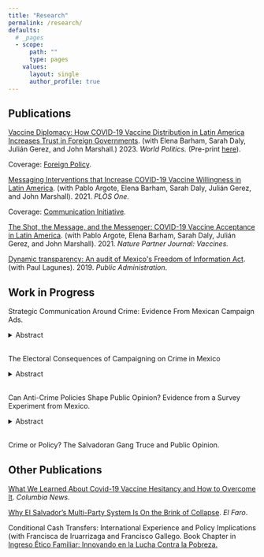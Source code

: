```yaml
---
title: "Research"
permalink: /research/
defaults:
  # _pages
  - scope:
      path: ""
      type: pages
    values:
      layout: single
      author_profile: true
---
```




## Publications
[Vaccine Diplomacy: How COVID-19 Vaccine Distribution in Latin America Increases Trust in Foreign Governments](https://muse.jhu.edu/pub/1/article/908776). (with Elena Barham, Sarah Daly, Julián Gerez, and John Marshall.) 2023. *World Politics.* (Pre-print [here](/assets/Vax_Diplomacy_2022.pdf)). 

Coverage: [Foreign Policy](https://foreignpolicy.com/2021/11/19/argentina-elections-covid-pandemic-sputnik-v-fernandez-russia-vaccine-diplomacy/?tpcc=recirc_latest062921).

[Messaging Interventions that Increase COVID-19 Vaccine Willingness in Latin America](https://journals.plos.org/plosone/article?id=10.1371/journal.pone.0259059). (with Pablo Argote, Elena Barham, Sarah Daly, Julián Gerez, and John Marshall). 2021. *PLOS One.* 

Coverage: [Communication Initiative](https://www.comminit.com/covid/content/messages-increase-covid-19-vaccine-acceptance-evidence-online-experiments-six-latin-amer).

[The Shot, the Message, and the Messenger: COVID-19 Vaccine Acceptance in Latin America](https://www.nature.com/articles/s41541-021-00380-x). (with Pablo Argote, Elena Barham, Sarah Daly, Julián Gerez, and John Marshall). 2021. *Nature Partner Journal: Vaccines.*

[Dynamic transparency: An audit of Mexico's Freedom of Information Act](https://onlinelibrary.wiley.com/doi/full/10.1111/padm.12553). (with Paul Lagunes). 2019. *Public Administration*. 


## Work in Progress
Strategic Communication Around Crime: Evidence From Mexican Campaign Ads. 
<details><summary>Abstract</summary><p>Campaign messaging is supposed to provide voters with relevant information to select candidates that best align with their interests, but strategic communication by political parties can disrupt this process. Using as a case study the issue of insecurity in Mexico - which is very salient among majorities of citizens and that the literature on crime and politics would predict is an appealing campaign platform - I argue that political parties will communicate strategically about crime in contexts where crime has been persistent and chronic, such that it erodes the credibility of politicians to control it. I gather an original data set of the texts of electoral campaign ads in Mexico from 2012 through 2018 and use natural language processing techniques to classify ads as security related or not. Combining this data with different measures of homicides that capture the persistence of insecurity and with a difference-in-differences design, I show that chronic crime reduces the number of times political parties play a crime related ad. The findings provide evidence of strategic communication by parties in Mexico and have important implications for understanding the supply of anti-crime rhetoric in electoral campaigns.</p>
</details> &nbsp; 

The Electoral Consequences of Campaigning on Crime in Mexico 
<details><summary>Abstract</summary><p>Does campaigning on crime help parties obtain more votes? I argue that in the context of Mexico, where crime has remained chronic and worsened, campaign messaging about crime will hurt traditional parties like the PAN and the PRI while benefiting the anti-establishment party of López Obrador. Importantly, I hold that there is a temporal dynamic to these effects such that campaign messaging will affect vote shares initially by making a disadvantageous issue for traditional parties salient but eventually have no effect as voters come to see all parties as incompetent at handling crime and campaign ads become electoral noise for cynical ears. Using a research design that exploits differences in radio wave and TV signal coverage stemming from exposure to out of state radio and TV stations in Mexico, I identify the effects of increases in the share of crime related campaign messaging in the 2012 and 2018 presidential elections. Overall, campaign ads on crime do not have much of an effect on the vote shares of the PAN or the PRI, but they benefit AMLO electorally. In precincts in states with chronic crime, the PAN is punished electorally in 2012 the greater the share of crime related ads while AMLO is rewarded, and these effects disappear in 2018. </p>
</details> &nbsp; 


Can Anti-Crime Policies Shape Public Opinion? Evidence from a Survey Experiment from Mexico. 
<details><summary>Abstract</summary><p>Can anti-crime policies shape public opinion of politician quality? I argue that anti-crime policies can help politicians signal their quality but only insofar as these policies are found to be credible by citizens. I test this argument in an online survey experiment implemented in Mexico that exposes respondents to hypothetical repressive and preventative anti-crime policies proposed by their mayor. Both policies lead to an increase in perceptions of mayoral effectiveness in a different policy domain. However, among citizens who do not find the policies credible — because they think they are ineffective, they think the mayor is incapable at controlling crime, or they blame the government for violence — the anti-crime policies reduce perceptions of politician effectiveness. I also find that actual crime indicators do not moderate these effects, except among respondents who blame the government for insecurity. These findings have important implications for understanding the conditions under which anti-crime policies and rhetoric can be effective at helping politicians garner support.</p>
</details> &nbsp;  


Crime or Policy? The Salvadoran Gang Truce and Public Opinion.

## Other Publications
[What We Learned About Covid-19 Vaccine Hesitancy and How to Overcome It](https://news.columbia.edu/news/overcome-vaccine-hesitancy-messages). *Columbia News*. 

[Why El Salvador’s Multi-Party System Is On the Brink of Collapse](https://elfaro.net/en/202102/columnas/25273/Why-El-Salvador%E2%80%99s-Multi-Party-System-Is-On-the-Brink-of-Collapse.htm). *El Faro*. 

Conditional Cash Transfers: International Experience and Policy Implications (with Francisca de Iruarrizaga and Francisco Gallego. Book Chapter in [Ingreso Ético Familiar: Innovando en la Lucha Contra la Pobreza.](https://lyd.org/producto/ingreso-etico-familiar-innovando-la-lucha-la-pobreza/)
